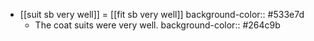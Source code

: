 - [[suit sb very well]] = [[fit sb very well]]
  background-color:: #533e7d
	- The coat suits were very well.
	  background-color:: #264c9b